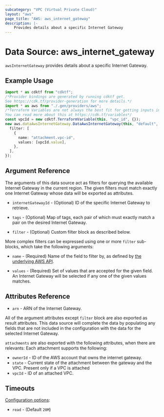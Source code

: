 ```yaml
---
subcategory: "VPC (Virtual Private Cloud)"
layout: "aws"
page_title: "AWS: aws_internet_gateway"
description: |-
    Provides details about a specific Internet Gateway
---
```


# Data Source: aws\_internet\_gateway

`awsInternetGateway` provides details about a specific Internet Gateway.

## Example Usage

```typescript
import * as cdktf from "cdktf";
/*Provider bindings are generated by running cdktf get.
See https://cdk.tf/provider-generation for more details.*/
import * as aws from "./.gen/providers/aws";
/*Terraform Variables are not always the best fit for getting inputs in the context of Terraform CDK.
You can read more about this at https://cdk.tf/variables*/
const vpcId = new cdktf.TerraformVariable(this, "vpc_id", {});
new aws.dataAwsInternetGateway.DataAwsInternetGateway(this, "default", {
  filter: [
    {
      name: "attachment.vpc-id",
      values: [vpcId.value],
    },
  ],
});

```

## Argument Reference

The arguments of this data source act as filters for querying the available
Internet Gateway in the current region. The given filters must match exactly one
Internet Gateway whose data will be exported as attributes.

*   `internetGatewayId` - (Optional) ID of the specific Internet Gateway to retrieve.

*   `tags` - (Optional) Map of tags, each pair of which must exactly match
    a pair on the desired Internet Gateway.

*   `filter` - (Optional) Custom filter block as described below.

More complex filters can be expressed using one or more `filter` sub-blocks,
which take the following arguments:

*   `name` - (Required) Name of the field to filter by, as defined by
    [the underlying AWS API](https://docs.aws.amazon.com/AWSEC2/latest/APIReference/API_DescribeInternetGateways.html).

*   `values` - (Required) Set of values that are accepted for the given field.
    An Internet Gateway will be selected if any one of the given values matches.

## Attributes Reference

* `arn` - ARN of the Internet Gateway.

All of the argument attributes except `filter` block are also exported as
result attributes. This data source will complete the data by populating
any fields that are not included in the configuration with the data for
the selected Internet Gateway.

`attachments` are also exported with the following attributes, when there are relevants:
Each attachment supports the following:

* `ownerId` - ID of the AWS account that owns the internet gateway.
* `state` - Current state of the attachment between the gateway and the VPC. Present only if a VPC is attached
* `vpcId` - ID of an attached VPC.

## Timeouts

[Configuration options](https://developer.hashicorp.com/terraform/language/resources/syntax#operation-timeouts):

* `read` - (Default `20M`)
